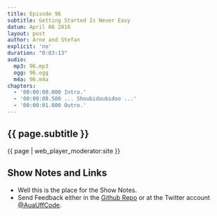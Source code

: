 ```yaml
---
title: Episode 96
subtitle: Getting Started Is Never Easy
datum: April 06 2016
layout: post
author: Arne and Stefan
explicit: 'no'
duration: "0:03:13"
audio:
  mp3: 96.mp3
  ogg: 96.ogg
  m4a: 96.m4a
chapters:
  - '00:00:00.000 Intro.'
  - '00:00:00.500 ... Shoubidoubidoo ...'
  - '00:00:01.000 Outro.'
---
```


## {{ page.subtitle }}

{{ page | web_player_moderator:site }}

## Show Notes and Links

  * Well this is the place for the Show Notes.
  * Send Feedback either in the [Github Repo](https://github.com/haslinger/jekyll-octopod) or at the Twitter account [@AuaUffCode](http://twitter.com/@AuaUffCode).
